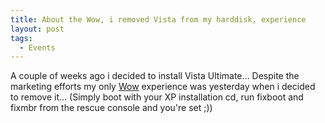 ```yaml
---
title: About the Wow, i removed Vista from my harddisk, experience
layout: post
tags:
  - Events
---
```

A couple of weeks ago i decided to install Vista Ultimate... Despite the marketing efforts my only [Wow](http://www.experiencethewow.be/) experience was yesterday when i decided to remove it... (Simply boot with your XP installation cd, run fixboot and fixmbr from the rescue console and you're set ;))
